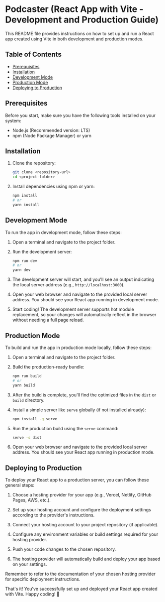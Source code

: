 # Podcaster (React App with Vite - Development and Production Guide)

This README file provides instructions on how to set up and run a React app created using Vite in both development and production modes.

## Table of Contents

- [Prerequisites](#prerequisites)
- [Installation](#installation)
- [Development Mode](#development-mode)
- [Production Mode](#production-mode)
- [Deploying to Production](#deploying-to-production)

## Prerequisites

Before you start, make sure you have the following tools installed on your system:

- Node.js (Recommended version: LTS)
- npm (Node Package Manager) or yarn

## Installation

1. Clone the repository:

   ```bash
   git clone <repository-url>
   cd <project-folder>
   ```

2. Install dependencies using npm or yarn:

   ```bash
   npm install
   # or
   yarn install
   ```

## Development Mode

To run the app in development mode, follow these steps:

1. Open a terminal and navigate to the project folder.

2. Run the development server:

   ```bash
   npm run dev
   # or
   yarn dev
   ```

3. The development server will start, and you'll see an output indicating the local server address (e.g., `http://localhost:3000`).

4. Open your web browser and navigate to the provided local server address. You should see your React app running in development mode.

5. Start coding! The development server supports hot module replacement, so your changes will automatically reflect in the browser without needing a full page reload.

## Production Mode

To build and run the app in production mode locally, follow these steps:

1. Open a terminal and navigate to the project folder.

2. Build the production-ready bundle:

   ```bash
   npm run build
   # or
   yarn build
   ```

3. After the build is complete, you'll find the optimized files in the `dist` or `build` directory.

4. Install a simple server like `serve` globally (if not installed already):

   ```bash
   npm install -g serve
   ```

5. Run the production build using the `serve` command:

   ```bash
   serve -s dist
   ```

6. Open your web browser and navigate to the provided local server address. You should see your React app running in production mode.

## Deploying to Production

To deploy your React app to a production server, you can follow these general steps:

1. Choose a hosting provider for your app (e.g., Vercel, Netlify, GitHub Pages, AWS, etc.).

2. Set up your hosting account and configure the deployment settings according to the provider's instructions.

3. Connect your hosting account to your project repository (if applicable).

4. Configure any environment variables or build settings required for your hosting provider.

5. Push your code changes to the chosen repository.

6. The hosting provider will automatically build and deploy your app based on your settings.

Remember to refer to the documentation of your chosen hosting provider for specific deployment instructions.

That's it! You've successfully set up and deployed your React app created with Vite. Happy coding! 🚀